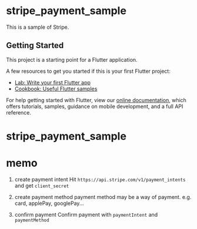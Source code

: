# stripe_payment_sample

This is a sample of Stripe.

## Getting Started

This project is a starting point for a Flutter application.

A few resources to get you started if this is your first Flutter project:

- [Lab: Write your first Flutter app](https://flutter.dev/docs/get-started/codelab)
- [Cookbook: Useful Flutter samples](https://flutter.dev/docs/cookbook)

For help getting started with Flutter, view our
[online documentation](https://flutter.dev/docs), which offers tutorials,
samples, guidance on mobile development, and a full API reference.
# stripe_payment_sample

# memo

1. create payment intent
Hit `https://api.stripe.com/v1/payment_intents` and get `client_secret`

2. create payment method
payment method may be a way of payment. e.g. card, applePay, googlePay...

3. confirm payment
Confirm payment with `paymentIntent` and `paymentMethod`
